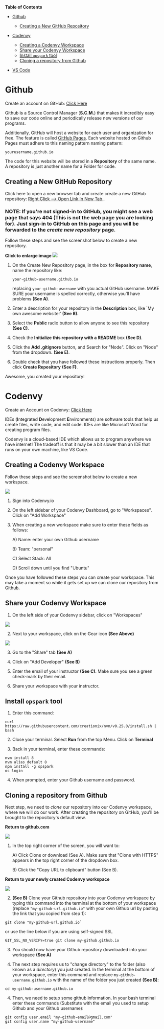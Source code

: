 **Table of Contents**

- [Github](#github)
    - [Creating a New GitHub Repository](#creating-a-new-github-repository)

- [Codenvy](#codenvy)
    - [Creating a Codenvy Workspace](#creating-a-codenvy-workspace)
    - [Share your Codenvy Workspace](#share-your-codenvy-workspace)
    - [Install `opspark` tool](#install-opspark-tool)
    - [Cloning a repository from Github](#cloning-a-repository-from-github)

- [VS Code](#vs-code)

# Github

Create an account on GitHub: <a href="https://github.com/login" target="_blank">Click Here</a>

Github is a Source Control Manager (**S.C.M.**) that makes it incredibly easy to save our code online and periodically release new versions of our programs.

Additionally, GitHub will host a website for each user and organization for free. The feature is called <a href="https://pages.github.com/" target="_blank">GitHub Pages</a>. Each website hosted on Github Pages must adhere to this naming pattern naming pattern:

    yourusername.github.io

The code for this website will be stored in a **Repository** of the same name. A repository is just another name for a Folder for code. 

## Creating a New GitHub Repository

Click here to open a new browser tab and create create a new GitHub repository:
<a href="https://github.com/new" target="_blank">Right Click --> Open Link In New Tab </a>.

### NOTE: If you're not signed-in to GitHub, you might see a web page that says 404 (This is not the web page you are looking for).  Just sign-in to GitHub on this page and you will be forwarded to the _create new repository_ page.

Follow these steps and see the screenshot below to create a new repository.

**Click to enlarge image**
<img src="https://raw.githubusercontent.com/magdalenemc/first-website/edit1/img/create-repo.png">

1. On the Create New Repository page, in the box for **Repository name**, name the repository like:

    `your-github-username.github.io`
    
    replacing `your-github-username` with you actual GitHub username.  MAKE SURE your username is spelled correctly, otherwise you'll have problems **(See A)**.
    

2. Enter a description for your repository in the **Description** box, like `My own awesome website!' **(See B)**.

3. Select the **Public** radio button to allow anyone to see this repository **(See C)**.

4. Check the **Initialize this repository with a README** box **(See D)**.

5. Click the **Add .gitignore** button, and Search for "Node". Click on "Node" from the dropdown. **(See E)**.
    
6. Double check that you have followed these instructions properly. Then click **Create Repository** **(See F)**.

Awesome, you created your repository!

# Codenvy

Create an Account on Codenvy: <a href="https://codenvy.io/site/login" target="_blank">Click Here</a>

IDEs (**I**ntegrated **D**evelopment **E**nvironments) are software tools that help us create files, write code, and edit code. IDEs are like Microsoft Word for creating program files. 

Codenvy is a cloud-based IDE which allows us to program anywhere we have internet! The tradeoff is that it may be a bit slower than an IDE that runs on your own machine, like VS Code.

## Creating a Codenvy Workspace

Follow these steps and see the screenshot below to create a new workspace.

<img src="img/codenvy-create-workspace-part-1.png">

1. Sign into Codenvy.io
2. On the left sidebar of your Codenvy Dashboard, go to "Workspaces". Click on "Add Workspace"
3. When creating a new workspace make sure to enter these fields as follows:

    A) Name: enter your own Github username
    
    B) Team: "personal"
    
    C) Select Stack: All
    
    D) Scroll down until you find "Ubuntu"
    
Once you have followed these steps you can create your workspace. This may take a moment so while it gets set up we can clone our repository from Github.

## Share your Codenvy Workspace

1. On the left side of your Codenvy sidebar, click on "Workspaces"

<img src="img/codenvy-workspace-settings-button.png">

2. Next to your workspace, click on the Gear icon **(See Above)**

<img src="img/codenvy-add-developer.png">

3. Go to the "Share" tab **(See A)**

4. Click on "Add Developer" **(See B)**

5. Enter the email of your instructor **(See C)**. Make sure you see a green check-mark by their email.

6. Share your workspace with your instructor.

## Install `opspark` tool

1. Enter this command:

`curl https://raw.githubusercontent.com/creationix/nvm/v0.25.0/install.sh | bash`

2. Close your terminal. Select **Run** from the top Menu. Click on **Terminal**

3. Back in your terminal, enter these commands:

```
nvm install 8
nvm alias default 8
npm install -g opspark
os login
```

4. When prompted, enter your Github username and password.

## Cloning a repository from Github

Next step, we need to _clone_ our repository into our Codenvy workspace, where we will do our work.  After creating the repository on GitHub, you'll be brought to the repository's default view.  

**Return to github.com**

<img src="img/github-clone-repo.png"> 

1.  In the top right corner of the screen, you will want to:
    
    A) Click Clone or download (See A). Make sure that "Clone with HTTPS" appears in the top right corner of the dropdown box.
    
    B) Click the "Copy URL to clipboard" button (See B).

**Return to your newly created Codenvy workspace**

<img src="img/git-clone.png"> 

2. **(See B)** Clone your Github repository into your Codenvy workspace by typing this command into the terminal at the bottom of your workspace (replace `"my-github-url.github.io"` with your own Github url by pasting the link that you copied from step 1):

```
git clone "my-github-url.github.io`
```

or use the line below if you are using self-signed SSL

```
GIT_SSL_NO_VERIFY=true git clone my-github.github.io
```

3. You should now have your Github repository downloaded into your workspace **(See A)**

4. The next step requires us to "change directory" to the folder (also known as a _directory_) you just created. In the terminal at the bottom of your workspace, enter this command and replace `my-github-username.github.io` with the name of the folder you just created **(See B)**:

```
cd my-github-username.github.io
```


4. Then, we need to setup some github information. In your bash terminal enter these commands (Substitute with the email you used to setup Github and your Github username):

```
git config user.email "my-github-email@gmail.com"
git config user.name "my-github-username"
```
